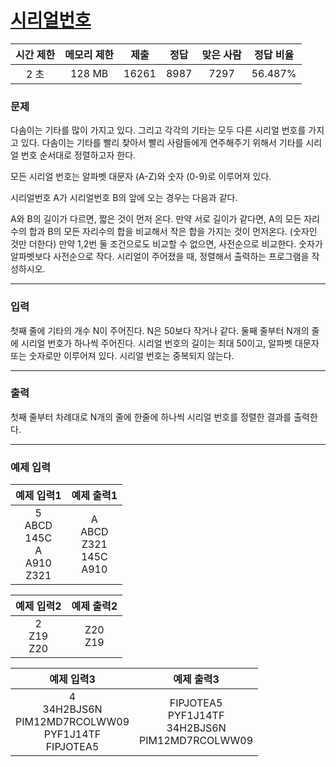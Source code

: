 # [시리얼번호](https://www.acmicpc.net/problem/1431)

<div align = center>

| 시간 제한 | 메모리 제한 | 제출  | 정답 | 맞은 사람 | 정답 비율 |
| :-------: | :---------: | :---: | :--: | :-------: | :-------: |
|   2 초    |   128 MB    | 16261 | 8987 |   7297    |  56.487%  |

</div>

### 문제

다솜이는 기타를 많이 가지고 있다. 그리고 각각의 기타는 모두 다른 시리얼 번호를 가지고 있다. 다솜이는 기타를 빨리 찾아서 빨리 사람들에게 연주해주기 위해서 기타를 시리얼 번호 순서대로 정렬하고자 한다.

모든 시리얼 번호는 알파벳 대문자 (A-Z)와 숫자 (0-9)로 이루어져 있다.

시리얼번호 A가 시리얼번호 B의 앞에 오는 경우는 다음과 같다.

A와 B의 길이가 다르면, 짧은 것이 먼저 온다.
만약 서로 길이가 같다면, A의 모든 자리수의 합과 B의 모든 자리수의 합을 비교해서 작은 합을 가지는 것이 먼저온다. (숫자인 것만 더한다)
만약 1,2번 둘 조건으로도 비교할 수 없으면, 사전순으로 비교한다. 숫자가 알파벳보다 사전순으로 작다.
시리얼이 주어졌을 때, 정렬해서 출력하는 프로그램을 작성하시오.

---

### 입력

첫째 줄에 기타의 개수 N이 주어진다. N은 50보다 작거나 같다. 둘째 줄부터 N개의 줄에 시리얼 번호가 하나씩 주어진다. 시리얼 번호의 길이는 최대 50이고, 알파벳 대문자 또는 숫자로만 이루어져 있다. 시리얼 번호는 중복되지 않는다.

---

### 출력

첫째 줄부터 차례대로 N개의 줄에 한줄에 하나씩 시리얼 번호를 정렬한 결과를 출력한다.

---

### 예제 입력

|                 예제 입력1                  |              예제 출력1               |
| :-----------------------------------------: | :-----------------------------------: |
| 5<br/>ABCD<br/>145C<br/>A<br/>A910<br/>Z321 | A<br/>ABCD<br/>Z321<br/>145C<br/>A910 |

|    예제 입력2     | 예제 출력2  |
| :---------------: | :---------: |
| 2<br/>Z19<br/>Z20 | Z20<br/>Z19 |

|                            예제 입력3                            |                         예제 출력3                         |
| :--------------------------------------------------------------: | :--------------------------------------------------------: |
| 4<br/>34H2BJS6N<br/>PIM12MD7RCOLWW09<br/>PYF1J14TF<br/>FIPJOTEA5 | FIPJOTEA5<br/>PYF1J14TF<br/>34H2BJS6N<br/>PIM12MD7RCOLWW09 |
